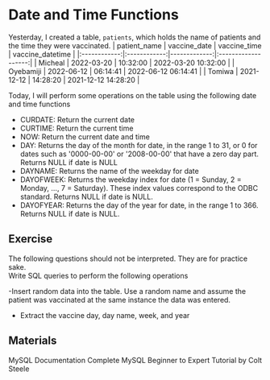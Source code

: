 # Date and Time Functions

Yesterday, I created a table, `patients`, which holds the name of patients and the time they were vaccinated.
| patient_name | vaccine_date | vaccine_time | vaccine_datetime |
|:------------:|:------------:|-------------:|:-------------------:|
| Micheal | 2022-03-20 | 10:32:00 | 2022-03-20 10:32:00 |
| Oyebamiji | 2022-06-12 | 06:14:41 | 2022-06-12 06:14:41 |
| Tomiwa | 2021-12-12 | 14:28:20 | 2021-12-12 14:28:20 |

Today, I will perform some operations on the table using the following date and time functions

- CURDATE: Return the current date
- CURTIME: Return the current time
- NOW: Return the current date and time
- DAY: Returns the day of the month for date, in the range 1 to 31, or 0 for dates such as '0000-00-00' or '2008-00-00' that have a zero day part. Returns NULL if date is NULL
- DAYNAME: Returns the name of the weekday for date
- DAYOFWEEK: Returns the weekday index for date (1 = Sunday, 2 = Monday, …, 7 = Saturday). These index values correspond to the ODBC standard. Returns NULL if date is NULL.
- DAYOFYEAR: Returns the day of the year for date, in the range 1 to 366. Returns NULL if date is NULL.

## Exercise

The following questions should not be interpreted. They are for practice sake.
<br>
Write SQL queries to perform the following operations

-Insert random data into the table. Use a random name and assume the patient was vaccinated at the same instance the data was entered.

- Extract the vaccine day, day name, week, and year

## Materials

MySQL Documentation
Complete MySQL Beginner to Expert Tutorial by Colt Steele
